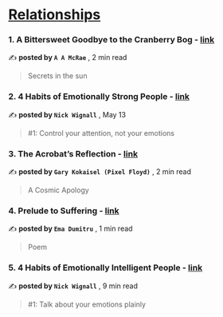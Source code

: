 
<h1><a href=https://medium.com/tag/relationships/recommended target="_blank" rel="noopener noreferrer">Relationships</a></h1>
<h3>1. A Bittersweet Goodbye to the Cranberry Bog - <a href=https://medium.com/short-shorts/a-bittersweet-goodbye-to-the-cranberry-bog-e963d4d32cfd?source=tag_recommended_feed---------0-107----------relationships----------fbea28ad_e523_46bb_ade2_855254d5ab94------- target="_blank" rel="noopener noreferrer">link</a></h3>

✍️ **posted by `A A McRae`** <date> , 2 min read</date>

<blockquote>Secrets in the sun</blockquote>

<h3>2. 4 Habits of Emotionally Strong People - <a href=https://medium.com/@nickwignall/4-habits-of-emotionally-strong-people-35c1255ba5d4?source=tag_recommended_feed---------1-85----------relationships----------fbea28ad_e523_46bb_ade2_855254d5ab94------- target="_blank" rel="noopener noreferrer">link</a></h3>

✍️ **posted by `Nick Wignall`** <date> , May 13</date>

<blockquote>#1: Control your attention, not your emotions</blockquote>

<h3>3. The Acrobat’s Reflection - <a href=https://medium.com/write-under-the-moon/the-acrobats-reflection-0e04e98a90bf?source=tag_recommended_feed---------2-84----------relationships----------fbea28ad_e523_46bb_ade2_855254d5ab94------- target="_blank" rel="noopener noreferrer">link</a></h3>

✍️ **posted by `Gary Kokaisel (Pixel Floyd)`** <date> , 2 min read</date>

<blockquote>A Cosmic Apology</blockquote>

<h3>4. Prelude to Suffering - <a href=https://medium.com/icebergs-poetry/prelude-to-suffering-4c826e58b454?source=tag_recommended_feed---------3-107----------relationships----------fbea28ad_e523_46bb_ade2_855254d5ab94------- target="_blank" rel="noopener noreferrer">link</a></h3>

✍️ **posted by `Ema Dumitru`** <date> , 1 min read</date>

<blockquote>Poem</blockquote>

<h3>5. 4 Habits of Emotionally Intelligent People - <a href=https://medium.com/@nickwignall/4-habits-of-emotionally-intelligent-people-bccfc4403377?source=tag_recommended_feed---------4-85----------relationships----------fbea28ad_e523_46bb_ade2_855254d5ab94------- target="_blank" rel="noopener noreferrer">link</a></h3>

✍️ **posted by `Nick Wignall`** <date> , 9 min read</date>

<blockquote>#1: Talk about your emotions plainly</blockquote>

